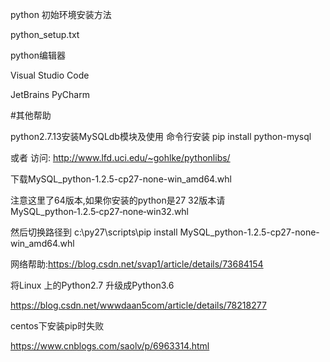 
python 初始环境安装方法

python_setup.txt


python编辑器

Visual Studio Code

JetBrains PyCharm 



#其他帮助

python2.7.13安装MySQLdb模块及使用 命令行安装 pip install python-mysql


或者 访问: http://www.lfd.uci.edu/~gohlke/pythonlibs/


下载MySQL_python-1.2.5-cp27-none-win_amd64.whl


注意这里了64版本,如果你安装的python是27 32版本请 MySQL_python‑1.2.5‑cp27‑none‑win32.whl


然后切换路径到 c:\py27\scripts\pip install MySQL_python-1.2.5-cp27-none-win_amd64.whl


网络帮助:https://blog.csdn.net/svap1/article/details/73684154


将Linux 上的Python2.7 升级成Python3.6


https://blog.csdn.net/wwwdaan5com/article/details/78218277


centos下安装pip时失败

https://www.cnblogs.com/saolv/p/6963314.html
